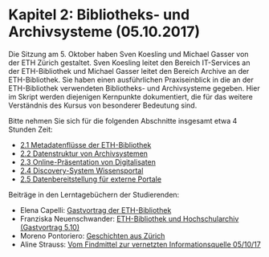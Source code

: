 # Kapitel 2: Bibliotheks- und Archivsysteme \(05.10.2017\)

Die Sitzung am 5. Oktober haben Sven Koesling und Michael Gasser von der ETH Zürich gestaltet. Sven Koesling leitet den Bereich IT-Services an der ETH-Bibliothek und Michael Gasser leitet den Bereich Archive an der ETH-Bibliothek. Sie haben einen ausführlichen Praxiseinblick in die an der ETH-Bibliothek verwendeten Bibliotheks- und Archivsysteme gegeben. Hier im Skript werden diejenigen Kernpunkte dokumentiert, die für das weitere Verständnis des Kursus von besonderer Bedeutung sind.

Bitte nehmen Sie sich für die folgenden Abschnitte insgesamt etwa 4 Stunden Zeit:

* [2.1 Metadatenflüsse der ETH-Bibliothek](/kapitel-2/21_metadatenflusse-der-eth-bibliothek.md)
* [2.2 Datenstruktur von Archivsystemen](/kapitel-2/22_datenstruktur-von-archivsystemen.md)
* [2.3 Online-Präsentation von Digitalisaten](/kapitel-2/23_online-praesentation-von-digitalisaten.md)
* [2.4 Discovery-System Wissensportal](/kapitel-2/24_discovery-system-wissensportal.md)
* [2.5 Datenbereitstellung für externe Portale](/kapitel-2/25_datenbereitstellung-fur-externe-portale.md)

Beiträge in den Lerntagebüchern der Studierenden:

* Elena Capelli: [Gastvortrag der ETH-Bibliothek](https://elenasdiscovery.wordpress.com/2017/10/30/gastvortrag-der-eth-bibliothek/)
* Franziska Neuenschwander: [ETH-Bibliothek und Hochschularchiv (Gastvortrag 5.10)](https://bainblogweb.wordpress.com/2017/10/09/eth-bibliothek-und-hochschularchiv-gastvortrag-5-10/)
* Moreno Pontoriero: [Geschichten aus Zürich](https://morenoexplores.wordpress.com/2017/10/14/geschichten-aus-zuerich/)
* Aline Strauss: [Vom Findmittel zur vernetzten Informationsquelle 05/10/17](https://alinesbiblio.wordpress.com/2017/11/01/vom-findmittel-zur-vernetzten-informationsquelle-051017/)